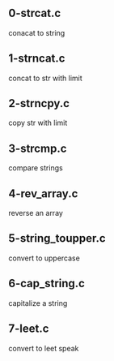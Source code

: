 ## 0-strcat.c

conacat to string

## 1-strncat.c

concat to str with limit

## 2-strncpy.c

copy str with limit

## 3-strcmp.c

compare strings

## 4-rev_array.c

reverse an array

## 5-string_toupper.c

convert to uppercase

## 6-cap_string.c

capitalize a string

## 7-leet.c

convert to leet speak

